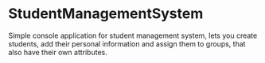 # StudentManagementSystem
Simple console application for student management system, lets you create students, add their personal information and assign them to groups, that also have their own attributes.
